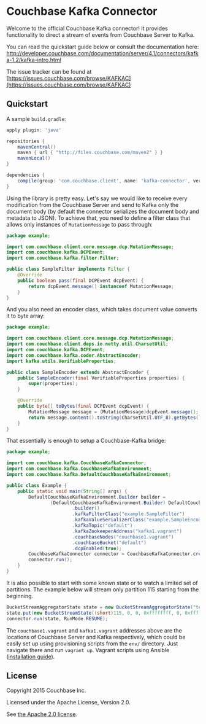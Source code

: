 # Couchbase Kafka Connector

Welcome to the official Couchbase Kafka connector! It provides functionality to direct a stream of events from Couchbase
Server to Kafka.

You can read the quickstart guide below or consult the documentation here: http://developer.couchbase.com/documentation/server/4.1/connectors/kafka-1.2/kafka-intro.html

The issue tracker can be found at [https://issues.couchbase.com/browse/KAFKAC](https://issues.couchbase.com/browse/KAFKAC)

## Quickstart

A sample `build.gradle`:

```groovy
apply plugin: 'java'

repositories {
    mavenCentral()
    maven { url { "http://files.couchbase.com/maven2" } }
    mavenLocal()
}

dependencies {
    compile(group: 'com.couchbase.client', name: 'kafka-connector', version: '1.0.0-dp1')
}
```

Using the library is pretty easy. Let's say we would like to receive every modification from the Couchbase Server
and send to Kafka only the document body (by default the connector serializes the document body and metadata to JSON). To achieve that, you need to define a filter class that allows only instances of `MutationMessage` to pass through:

```java
package example;

import com.couchbase.client.core.message.dcp.MutationMessage;
import com.couchbase.kafka.DCPEvent;
import com.couchbase.kafka.filter.Filter;

public class SampleFilter implements Filter {
    @Override
    public boolean pass(final DCPEvent dcpEvent) {
        return dcpEvent.message() instanceof MutationMessage;
    }
}
```

And you also need an encoder class, which takes document value converts it to byte array:

```java
package example;

import com.couchbase.client.core.message.dcp.MutationMessage;
import com.couchbase.client.deps.io.netty.util.CharsetUtil;
import com.couchbase.kafka.DCPEvent;
import com.couchbase.kafka.coder.AbstractEncoder;
import kafka.utils.VerifiableProperties;

public class SampleEncoder extends AbstractEncoder {
    public SampleEncoder(final VerifiableProperties properties) {
        super(properties);
    }

    @Override
    public byte[] toBytes(final DCPEvent dcpEvent) {
        MutationMessage message = (MutationMessage)dcpEvent.message();
        return message.content().toString(CharsetUtil.UTF_8).getBytes();
    }
}
```

That essentially is enough to setup a Couchbase-Kafka bridge:

```java
package example;

import com.couchbase.kafka.CouchbaseKafkaConnector;
import com.couchbase.kafka.CouchbaseKafkaEnvironment;
import com.couchbase.kafka.DefaultCouchbaseKafkaEnvironment;

public class Example {
    public static void main(String[] args) {
        DefaultCouchbaseKafkaEnvironment.Builder builder =
                (DefaultCouchbaseKafkaEnvironment.Builder) DefaultCouchbaseKafkaEnvironment
                        .builder()
                        .kafkaFilterClass("example.SampleFilter")
                        .kafkaValueSerializerClass("example.SampleEncoder")
                        .kafkaTopic("default")
                        .kafkaZookeeperAddress("kafka1.vagrant")
                        .couchbaseNodes("couchbase1.vagrant")
                        .couchbaseBucket("default")
                        .dcpEnabled(true);
        CouchbaseKafkaConnector connector = CouchbaseKafkaConnector.create(builder.build());
        connector.run();
    }
}
```

It is also possible to start with some known state or to watch a limited set of partitions. The example below will stream
only partition 115 starting from the beginning.

```java
BucketStreamAggregatorState state = new BucketStreamAggregatorState("test");
state.put(new BucketStreamState((short)115, 0, 0, 0xffffffff, 0, 0xffffffff));
connector.run(state, RunMode.RESUME);
```

The `couchbase1.vagrant` and `kafka1.vagrant` addresses above are the locations of Couchbase Server and Kafka respectively,
which could be easily set up using provisioning scripts from the `env/` directory. Just navigate there and run `vagrant up`.
Vagrant scripts using Ansible ([installation guide](http://docs.ansible.com/intro_installation.html)).

## License

Copyright 2015 Couchbase Inc.

Licensed under the Apache License, Version 2.0.

See [the Apache 2.0 license](http://www.apache.org/licenses/LICENSE-2.0).
